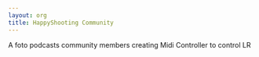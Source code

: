 ```yaml
---
layout: org
title: HappyShooting Community
---
```

A foto podcasts community members creating Midi Controller to control LR
